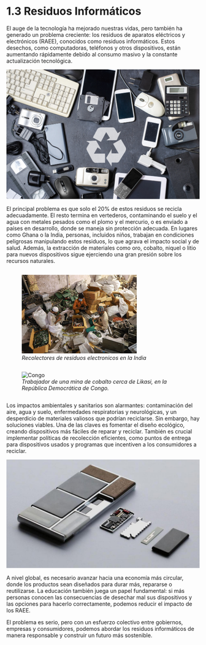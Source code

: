 # 1.3 Residuos Informáticos

El auge de la tecnología ha mejorado nuestras vidas, pero también ha generado un problema creciente: los residuos de aparatos eléctricos y electrónicos (RAEE), conocidos como residuos informáticos. Estos desechos, como computadoras, teléfonos y otros dispositivos, están aumentando rápidamente debido al consumo masivo y la constante actualización tecnológica.

<p align="center">
  <img src="/img/viejos-dispositivos-electronicos-sobre-fondo-oscuro-concepto-reciclaje-eliminacion-desechos-electronicos_1.jpg" alt="![RAEE](/img/viejos-dispositivos-electronicos-sobre-fondo-oscuro-concepto-reciclaje-eliminacion-desechos-electronicos_1.jpg)" />
</p>  

El principal problema es que solo el 20% de estos residuos se recicla adecuadamente. El resto termina en vertederos, contaminando el suelo y el agua con metales pesados como el plomo y el mercurio, o es enviado a países en desarrollo, donde se maneja sin protección adecuada. En lugares como Ghana o la India, personas, incluidos niños, trabajan en condiciones peligrosas manipulando estos residuos, lo que agrava el impacto social y de salud. Además, la extracción de materiales como oro, cobalto, niquel o litio para nuevos dispositivos sigue ejerciendo una gran presión sobre los recursos naturales.

<p align="center">
  <figure style="display: inline-block; margin-right: 20px;">
    <img src="/img/india.jpg" alt="India" style="width: 300px; height: auto;" />
    <figcaption><em>Recolectores de residuos electronicos en la India</em></figcaption>
  </figure>
  <figure style="display: inline-block;">
    <img src="/img/congo.jpg" alt="Congo" style="width: 300px; height: auto;" />
    <figcaption><em>Trabajador de una mina de cobalto cerca de Likasi, en la República Democrática de Congo.</em></figcaption>
  </figure>
</p>

Los impactos ambientales y sanitarios son alarmantes: contaminación del aire, agua y suelo, enfermedades respiratorias y neurológicas, y un desperdicio de materiales valiosos que podrían reciclarse. Sin embargo, hay soluciones viables. Una de las claves es fomentar el diseño ecológico, creando dispositivos más fáciles de reparar y reciclar. También es crucial implementar políticas de recolección eficientes, como puntos de entrega para dispositivos usados y programas que incentiven a los consumidores a reciclar.

<p align="center">
  <img src="/img/dieco.jpeg" alt="![Diseño ecologico](/img/dieco.jpeg)" />
</p>  

A nivel global, es necesario avanzar hacia una economía más circular, donde los productos sean diseñados para durar más, repararse o reutilizarse. La educación también juega un papel fundamental: si más personas conocen las consecuencias de desechar mal sus dispositivos y las opciones para hacerlo correctamente, podemos reducir el impacto de los RAEE.

El problema es serio, pero con un esfuerzo colectivo entre gobiernos, empresas y consumidores, podemos abordar los residuos informáticos de manera responsable y construir un futuro más sostenible.
